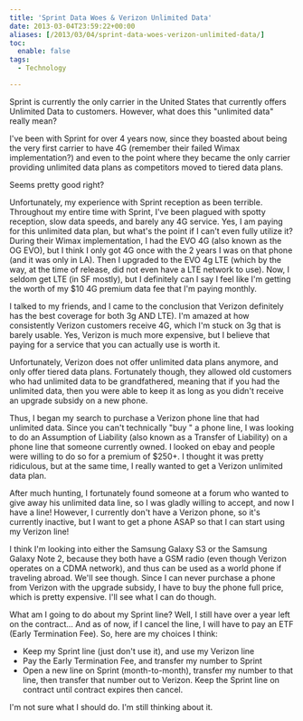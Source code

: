 ```yaml
---
title: 'Sprint Data Woes & Verizon Unlimited Data'
date: 2013-03-04T23:59:22+00:00
aliases: [/2013/03/04/sprint-data-woes-verizon-unlimited-data/]
toc:
  enable: false
tags:
  - Technology

---
```

Sprint is currently the only carrier in the United States that currently offers Unlimited Data to customers. However, what does this "unlimited data" really mean?

I've been with Sprint for over 4 years now, since they boasted about being the very first carrier to have 4G (remember their failed Wimax implementation?) and even to the point where they became the only carrier providing unlimited data plans as competitors moved to tiered data plans.

Seems pretty good right?

Unfortunately, my experience with Sprint reception as been terrible. Throughout my entire time with Sprint, I've been plagued with spotty reception, slow data speeds, and barely any 4G service. Yes, I am paying for this unlimited data plan, but what's the point if I can't even fully utilize it? During their Wimax implementation, I had the EVO 4G (also known as the OG EVO), but I think I only got 4G once with the 2 years I was on that phone (and it was only in LA). Then I upgraded to the EVO 4g LTE (which by the way, at the time of release, did not even have a LTE network to use). Now, I seldom get LTE (in SF mostly), but I definitely can I say I feel like I'm getting the worth of my $10 4G premium data fee that I'm paying monthly.

I talked to my friends, and I came to the conclusion that Verizon definitely has the best coverage for both 3g AND LTE). I'm amazed at how consistently Verizon customers receive 4G, which I'm stuck on 3g that is barely usable. Yes, Verizon is much more expensive, but I believe that paying for a service that you can actually use is worth it.

Unfortunately, Verizon does not offer unlimited data plans anymore, and only offer tiered data plans. Fortunately though, they allowed old customers who had unlimited data to be grandfathered, meaning that if you had the unlimited data, then you were able to keep it as long as you didn't receive an upgrade subsidy on a new phone.

Thus, I began my search to purchase a Verizon phone line that had unlimited data. Since you can't technically "buy " a phone line, I was looking to do an Assumption of Liability (also known as a Transfer of Liability) on a phone line that someone currently owned. I looked on ebay and people were willing to do so for a premium of $250+. I thought it was pretty ridiculous, but at the same time, I really wanted to get a Verizon unlimited data plan.

After much hunting, I fortunately found someone at a forum who wanted to give away his unlimited data line, so I was gladly willing to accept, and now I have a line! However, I currently don't have a Verizon phone, so it's currently inactive, but I want to get a phone ASAP so that I can start using my Verizon line!

I think I'm looking into either the Samsung Galaxy S3 or the Samsung Galaxy Note 2, because they both have a GSM radio (even though Verizon operates on a CDMA network), and thus can be used as a world phone if traveling abroad. We'll see though. Since I can never purchase a phone from Verizon with the upgrade subsidy, I have to buy the phone full price, which is pretty expensive. I'll see what I can do though.

What am I going to do about my Sprint line? Well, I still have over a year left on the contract... And as of now, if I cancel the line, I will have to pay an ETF (Early Termination Fee). So, here are my choices I think:

  * Keep my Sprint line (just don't use it), and use my Verizon line
  * Pay the Early Termination Fee, and transfer my number to Sprint
  * Open a new line on Sprint (month-to-month), transfer my number to that line, then transfer that number out to Verizon. Keep the Sprint line on contract until contract expires then cancel.

I'm not sure what I should do. I'm still thinking about it.

